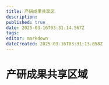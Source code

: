 ```yaml
---
title: 产研成果共享区
description: 
published: true
date: 2025-03-16T03:31:14.567Z
tags: 
editor: markdown
dateCreated: 2025-03-16T03:31:13.058Z
---
```


# 产研成果共享区域